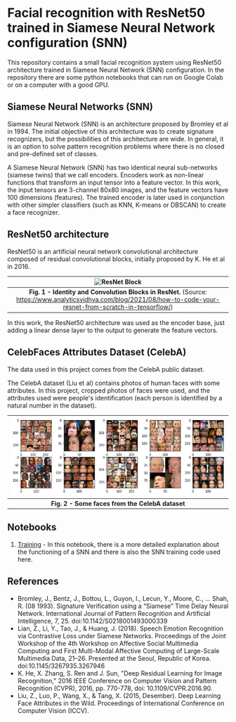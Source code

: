 # Facial recognition with ResNet50 trained in Siamese Neural Network configuration (SNN)

This repository contains a small facial recognition system using ResNet50 architecture trained in Siamese Neural Network (SNN) configuration. In the repository there are some python notebooks that can run on Google Colab or on a computer with a good GPU.

## Siamese Neural Networks (SNN)

Siamese Neural Network (SNN) is an architecture proposed by Bromley et al in 1994. The initial objective of this architecture was to create signature recognizers, but the possibilities of this architecture are wide. In general, it is an option to solve pattern recognition problems where there is no closed and pre-defined set of classes.

A Siamese Neural Network (SNN) has two identical neural sub-networks (siamese twins) that we call encoders. Encoders work as non-linear functions that transform an input tensor into a feature vector. In this work, the input tensors are 3-channel 80x80 images, and the feature vectors have 100 dimensions (features). The trained encoder is later used in conjunction with other simpler classifiers (such as KNN, K-means or DBSCAN) to create a face recognizer.

## ResNet50 architecture

ResNet50 is an artificial neural network convolutional architecture composed of residual convolutional blocks, initially proposed by K. He et al in 2016.


| ![ResNet Block](https://cdn-images-1.medium.com/max/1600/1*SGrc3VC3fbirosDPW0AmMA.png) |
|:--:|
| **Fig. 1 - Identity and Convolution Blocks in ResNet.** (Source: https://www.analyticsvidhya.com/blog/2021/08/how-to-code-your-resnet-from-scratch-in-tensorflow/)  |

In this work, the ResNet50 architecture was used as the encoder base, just adding a linear dense layer to the output to generate the feature vectors.

## CelebFaces Attributes Dataset (CelebA)

The data used in this project comes from the CelebA public dataset.

The CelebA dataset (Liu et al) contains photos of human faces with some attributes. In this project, cropped photos of faces were used, and the attributes used were people's identification (each person is identified by a natural number in the dataset).

| ![CelebA](img/celeba_plots.png) |
|:--:|
|**Fig. 2 - Some faces from the CelebA dataset**|

## Notebooks

1. [Training](training.ipynb) - In this notebook, there is a more detailed explanation about the functioning of a SNN and there is also the SNN training code used here.

## References

* Bromley, J., Bentz, J., Bottou, L., Guyon, I., Lecun, Y., Moore, C., … Shah, R. (08 1993). Signature Verification using a “Siamese” Time Delay Neural Network. International Journal of Pattern Recognition and Artificial Intelligence, 7, 25. doi:10.1142/S0218001493000339
* Lian, Z., Li, Y., Tao, J., & Huang, J. (2018). Speech Emotion Recognition via Contrastive Loss under Siamese Networks. Proceedings of the Joint Workshop of the 4th Workshop on Affective Social Multimedia Computing and First Multi-Modal Affective Computing of Large-Scale Multimedia Data, 21–26. Presented at the Seoul, Republic of Korea. doi:10.1145/3267935.3267946
* K. He, X. Zhang, S. Ren and J. Sun, "Deep Residual Learning for Image Recognition," 2016 IEEE Conference on Computer Vision and Pattern Recognition (CVPR), 2016, pp. 770-778, doi: 10.1109/CVPR.2016.90.
* Liu, Z., Luo, P., Wang, X., & Tang, X. (2015, Desember). Deep Learning Face Attributes in the Wild. Proceedings of International Conference on Computer Vision (ICCV).
